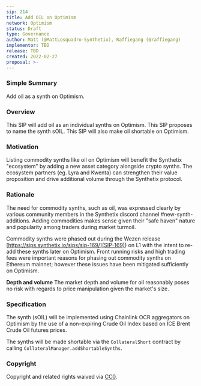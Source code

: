 ```yaml
---
sip: 214
title: Add OIL on Optimism
network: Optimism
status: Draft
type: Governance
author: Matt (@MattLosquadro-Synthetix), Raffiegang (@raffiegang)
implementor: TBD
release: TBD 
created: 2022-02-27
proposal: >-
---
```


### Simple Summary

Add oil as a synth on Optimism.

### Overview

This SIP will add oil as an individual synths on Optimism. This SIP proposes to name the synth sOIL. This SIP will also make oil shortable on Optimism.

### Motivation

Listing commodity synths like oil on Optimism will benefit the Synthetix "ecosystem" by adding a new asset category alongside crypto synths. The ecosystem partners (eg. Lyra and Kwenta) can strengthen their value proposition and drive additional volume through the Synthetix protocol. 

### Rationale

The need for commodity synths, such as oil, was expressed clearly by various community members in the Synthetix discord channel #new-synth-additions. Adding commodities makes sense given their "safe haven" nature and popularity among traders during market turmoil.

Commodity synths were phased out during the Wezen release [https://sips.synthetix.io/sips/sip-169/](SIP-169)) on L1 with the intent to re-add these synths later on Optimism. Front running risks and high trading fees were important reasons for phasing out commodity synths on Ethereum mainnet; however these issues have been mitigated sufficiently on Optimism.  

**Depth and volume**
The market depth and volume for oil reasonably poses no risk with regards to price manipulation given the market's size. 

### Specification
The synth (sOIL) will be implemented using Chainlink OCR aggregators on Optimism by the use of a non-expiring Crude Oil Index based on ICE Brent Crude Oil futures prices.

The synths will be made shortable via the `CollateralShort` contract by calling `CollateralManager.addShortableSynths`.

### Copyright

Copyright and related rights waived via [CC0](https://creativecommons.org/publicdomain/zero/1.0/).